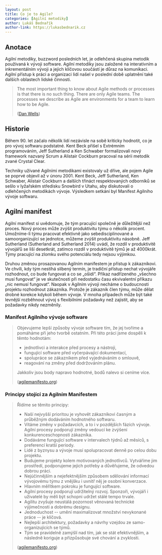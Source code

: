 ```yaml
---
layout: post
title: Co je to Agile?
categories: [Agilní metodiky]
author: Lukáš Bednařík
author-link: https://lukasbednarik.cz
---
```


## Anotace

Agilní metodiky, buzzword posledních let, je odlehčená skupina metodik používaná k vývoji software.
Agilní metodiky jsou založené na interativním a inkrementálním vývoji a jejich klíčovou součástí je důraz
na komunikaci.
Agilní přístup k práci a organizaci lidí našel v poslední době uplatnění také dalších oblastech lidské činnosti.

> The most important thing to know about Agile methods or processes is that there is no such thing.
> There are only Agile teams. The processes we describe as Agile are environments for a team to learn how to be Agile.
>
> ([Dan Wells](http://www.agile-process.org/))

## Historie

Během 90. let začalo několik lidí nezávisle na sobě kriticky hodnotit, co je pro vývoj softwaru podstatné.
Kent Beck přišel s Extrémním programováním, Jeff Sutherland a Ken Schwaber formalizovali nový framework nazvaný
Scrum a Alistair Cockburn pracoval na sérii metodik zvané Crystal Clear.

Techniky užívané Agilními metodikami existovaly už dříve, ale pojem Agile se poprvé objevil až v únoru 2001.
Kent Beck, Jeff Sutherland, Ken Schwaber, Alistair Cockburn a dalších třináct respektovaných odborníků se
sešlo v lyžařském středisku Snowbird v Utahu, aby diskutovali o odlehčených metodikách vývoje.
Výsledkem setkání byl Manifest Agilního vývoje softwaru.

## Agilní manifest

Agilní manifest si uvědomuje, že tým pracující společně je důležitější než proces. Nový proces může zvýšit
produktivitu týmu o několik procent. Umožníme-li týmu pracovat efektivně jako sebedisciplinované a
samoorganizující se jednotce, můžeme zvýšit produktivitu násobně.
Jeff Sutherland (Sutherland and Sutherland 2014) uvádí, že rozdíl v produktivitě vývojářů se liší desetkrát,
zatímco rozdíl v produktivitě týmů je až 4000krát. Týmy pracující na zlomku svého potenciálu tedy nejsou výjimkou.

Druhou změnou prosazovanou Agilním manifestem je přístup k zákazníkovi.
Ve chvíli, kdy tým nestíhá slíbený termín, je tradiční
přístup nechat vývojáře rozhodnout, co bude fungovat a co se „ošidí“. Příkaz nadřízeného „všechno musí fungovat“
je ve skutečnosti při nedostatku času ekvivalentní příkazu „nic nemusí fungovat“. Naopak v Agilním vývoji necháme
o budoucnosti projektu rozhodnout zákazníka. Protože je zákazník člen týmu, může dělat drobné korekce kdykoli během vývoje.
V mnoha případech může být také levnější rozběhnout vývoj s flexibilními požadavky než zajistit,
aby se požadavky nikdy nezměnily.

### Manifest Agilního vývoje software

> Objevujeme lepší způsoby vývoje software tím, že jej tvoříme a pomáháme při jeho tvorbě ostatním.
> Při této práci jsme dospěli k těmto hodnotám:
>
> - jednotlivci a interakce před procesy a nástroji,
> - fungující software před vyčerpávající dokumentací,
> - spolupráce se zákazníkem před vyjednáváním o smlouvě,
> - reagování na změny před dodržováním plánu.
>
> Jakkoliv jsou body napravo hodnotné, bodů nalevo si ceníme více.
>
> ([agilemanifesto.org](http://agilemanifesto.org/iso/cs/manifesto.html))

### Principy stojící za Agilním Manifestem

> Řídíme se těmito principy:
>
> - Naší nejvyšší prioritou je vyhovět zákazníkovi časným a průběžným dodáváním hodnotného softwaru.
> - Vítáme změny v požadavcích, a to i v pozdějších fázích vývoje. Agilní procesy podporují změny vedoucí ke zvýšení konkurenceschopnosti zákazníka.
> - Dodáváme fungující software v intervalech týdnů až měsíců, s preferencí kratší periody.
> - Lidé z byznysu a vývoje musí spolupracovat denně po celou dobu projektu.
> - Budujeme projekty kolem motivovaných jednotlivců. Vytváříme jim prostředí, podporujeme jejich potřeby a důvěřujeme, že odvedou dobrou práci.
> - Nejúčinnějším a nejefektnějším způsobem sdělování informací vývojovému týmu z vnějšku i uvnitř něj je osobní konverzace.
> - Hlavním měřítkem pokroku je fungující software.
> - Agilní procesy podporují udržitelný rozvoj. Sponzoři, vývojáři i uživatelé by měli být schopni udržet stálé tempo trvale.
> - Agilitu zvyšuje neustálá pozornost věnovaná technické výjimečnosti a dobrému designu.
> - Jednoduchost -- umění maximalizovat množství nevykonané práce -- je klíčová.
> - Nejlepší architektury, požadavky a návrhy vzejdou ze samo-organizujících se týmů.
> - Tým se pravidelně zamýšlí nad tím, jak se stát efektivnějším, a následně koriguje a přizpůsobuje své chování a zvyklosti.
>
> ([agilemanifesto.org](http://agilemanifesto.org/iso/cs/manifesto.html))
